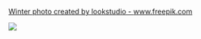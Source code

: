 
<a href='https://www.freepik.com/photos/winter'>Winter photo created by lookstudio - www.freepik.com</a>


![](https://github.com/IrinaSpasova/Small-projects-JavaScript/blob/main/Image%20Comparison%20Slider/Untitled.png)
